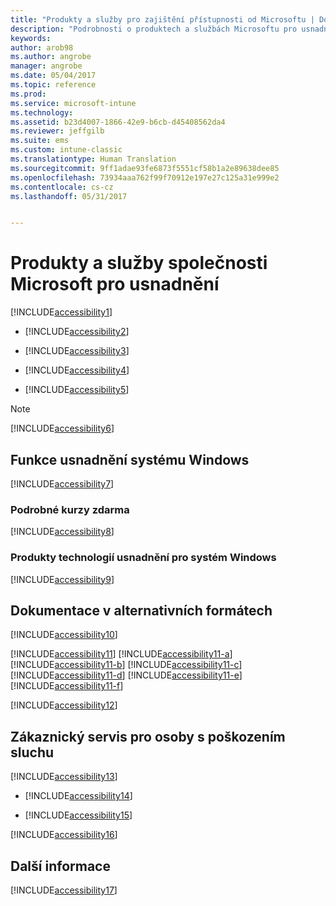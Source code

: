 ```yaml
---
title: "Produkty a služby pro zajištění přístupnosti od Microsoftu | Dokumentace Microsoftu"
description: "Podrobnosti o produktech a službách Microsoftu pro usnadnění"
keywords: 
author: arob98
ms.author: angrobe
manager: angrobe
ms.date: 05/04/2017
ms.topic: reference
ms.prod: 
ms.service: microsoft-intune
ms.technology: 
ms.assetid: b23d4007-1866-42e9-b6cb-d45408562da4
ms.reviewer: jeffgilb
ms.suite: ems
ms.custom: intune-classic
ms.translationtype: Human Translation
ms.sourcegitcommit: 9ff1adae93fe6873f5551cf58b1a2e89638dee85
ms.openlocfilehash: 73934aaa762f99f70912e197e27c125a31e999e2
ms.contentlocale: cs-cz
ms.lasthandoff: 05/31/2017


---
```


# <a name="accessibility-products-and-services-from-microsoft"></a>Produkty a služby společnosti Microsoft pro usnadnění
[!INCLUDE[accessibility1](./includes/accessibility1_md.md)]

-   [!INCLUDE[accessibility2](./includes/accessibility2_md.md)]

-   [!INCLUDE[accessibility3](./includes/accessibility3_md.md)]

-   [!INCLUDE[accessibility4](./includes/accessibility4_md.md)]

-   [!INCLUDE[accessibility5](./includes/accessibility5_md.md)]

> [!NOTE]
> [!INCLUDE[accessibility6](./includes/accessibility6_md.md)]

## <a name="accessibility-features-of-windows"></a>Funkce usnadnění systému Windows
[!INCLUDE[accessibility7](./includes/accessibility7_md.md)]

### <a name="free-step-by-step-tutorials"></a>Podrobné kurzy zdarma
[!INCLUDE[accessibility8](./includes/accessibility8_md.md)]

### <a name="assistive-technology-products-for-windows"></a>Produkty technologií usnadnění pro systém Windows
[!INCLUDE[accessibility9](./includes/accessibility9_md.md)]

## <a name="documentation-in-alternative-formats"></a>Dokumentace v alternativních formátech
[!INCLUDE[accessibility10](./includes/accessibility10_md.md)]

[!INCLUDE[accessibility11](./includes/accessibility11_md.md)]
[!INCLUDE[accessibility11-a](./includes/accessibility11-a_md.md)]
[!INCLUDE[accessibility11-b](./includes/accessibility11-b_md.md)]
[!INCLUDE[accessibility11-c](./includes/accessibility11-c_md.md)]
[!INCLUDE[accessibility11-d](./includes/accessibility11-d_md.md)]
[!INCLUDE[accessibility11-e](./includes/accessibility11-e_md.md)]
[!INCLUDE[accessibility11-f](./includes/accessibility11-f_md.md)]

[!INCLUDE[accessibility12](./includes/accessibility12_md.md)]

## <a name="customer-service-for-people-with-hearing-impairments"></a>Zákaznický servis pro osoby s poškozením sluchu
[!INCLUDE[accessibility13](./includes/accessibility13_md.md)]

-   [!INCLUDE[accessibility14](./includes/accessibility14_md.md)]

-   [!INCLUDE[accessibility15](./includes/accessibility15_md.md)]

[!INCLUDE[accessibility16](./includes/accessibility16_md.md)]

## <a name="for-more-information"></a>Další informace
[!INCLUDE[accessibility17](./includes/accessibility17_md.md)]

